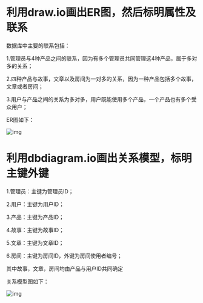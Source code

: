 # 利用draw.io画出ER图，然后标明属性及联系

数据库中主要的联系包括：

1.管理员与4种产品之间的联系，因为有多个管理员共同管理这4种产品，属于多对多的关系；

2.四种产品与故事，文章以及房间为一对多的关系，因为一种产品包括多个故事，文章或者房间；

3.用户与产品之间的关系为多对多，用户既能使用多个产品，一个产品也有多个受众用户；

ER图如下：

![img](https://s1.ax1x.com/2020/10/04/0Jke4s.png)

# 利用dbdiagram.io画出关系模型，标明主键外键

1.管理员：主键为管理员ID；

2.用户：主键为用户ID；

3.产品：主键为产品ID；

4.故事：主键为故事ID；

5.文章：主键为文章ID；

6.房间：主键为房间ID，外键为房间使用者编号；

其中故事，文章，房间均由产品与用户ID共同确定

关系模型图如下：

![img](https://s1.ax1x.com/2020/10/04/0JP1De.png)
